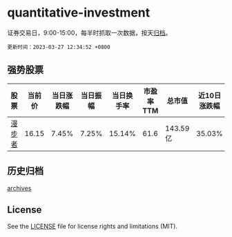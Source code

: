# quantitative-investment

证券交易日，9:00-15:00，每半时抓取一次数据，按天[归档](archives)。

`更新时间：2023-03-27 12:34:52 +0800`

## 强势股票

|股票|当前价|当日涨跌幅|当日振幅|当日换手率|市盈率TTM|总市值|近10日涨跌幅|
|----|----|----|----|----|----|----|----|
|[漫步者](https://xueqiu.com/S/SZ002351)|16.15|7.45%|7.25%|15.14%|61.6|143.59亿|35.03%|

## 历史归档

[archives](archives)

## License

See the [LICENSE](LICENSE) file for license rights and limitations (MIT).